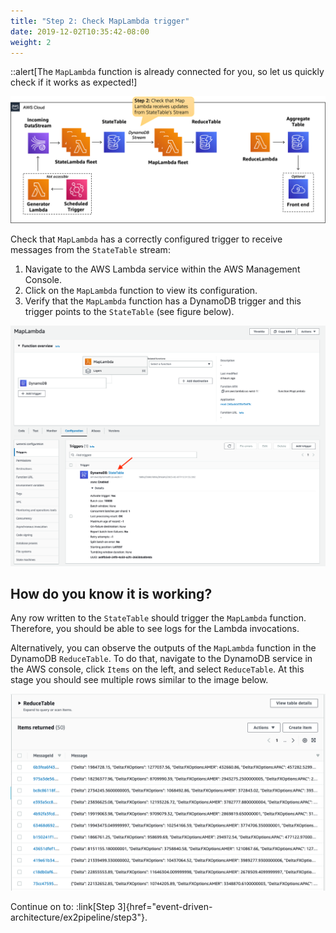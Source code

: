```yaml
---
title: "Step 2: Check MapLambda trigger"
date: 2019-12-02T10:35:42-08:00
weight: 2
---
```


::alert[The `MapLambda` function is already connected for you, so let us quickly check if it works as expected!]

![Architecture-1](/static/images/event-driven-architecture/architecture/step2.png)

Check that `MapLambda` has a correctly configured trigger to receive messages from the `StateTable` stream:

1. Navigate to the AWS Lambda service within the AWS Management Console.
2. Click on the `MapLambda` function to view its configuration.
3. Verify that the `MapLambda` function has a DynamoDB trigger and this trigger points to the `StateTable` (see figure below).

![Architecture-1](/static/images/event-driven-architecture/target/TargetMapLambda.png)

## How do you know it is working?

Any row written to the `StateTable` should trigger the `MapLambda` function. Therefore, you should be able to see logs for the Lambda invocations.

Alternatively, you can observe the outputs of the `MapLambda` function in the DynamoDB `ReduceTable`. To do that, navigate to the DynamoDB service in the AWS console, click `Items` on the left, and select `ReduceTable`. At this stage you should see multiple rows similar to the image below.

![Reduce table items](/static/images/event-driven-architecture/lab1/reduce-table-items.png)

Continue on to: :link[Step 3]{href="event-driven-architecture/ex2pipeline/step3"}.
